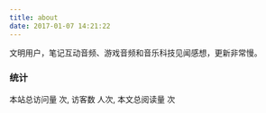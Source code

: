 ```yaml
---
title: about
date: 2017-01-07 14:21:22
---
```


文明用户，笔记互动音频、游戏音频和音乐科技见闻感想，更新非常慢。

### 统计
本站总访问量 <span id="busuanzi_value_site_pv"></span> 次, 访客数 <span id="busuanzi_value_site_uv"></span> 人次, 本文总阅读量 <span id="busuanzi_value_page_pv"></span> 次